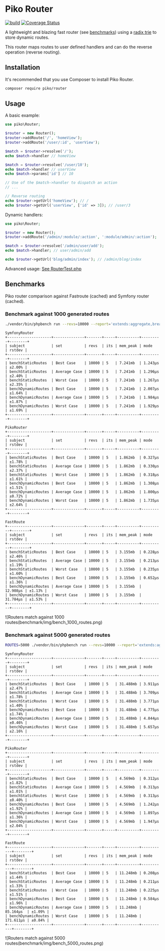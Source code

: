 # Piko Router

[![build](https://github.com/piko-framework/router/actions/workflows/php.yml/badge.svg)](https://github.com/piko-framework/router/actions/workflows/php.yml)
[![Coverage Status](https://coveralls.io/repos/github/piko-framework/router/badge.svg?branch=main)](https://coveralls.io/github/piko-framework/router?branch=main)

A lightweight and blazing fast router (see [benchmarks](#benchmarks)) using a [radix trie](https://en.wikipedia.org/wiki/Radix_tree) to store dynamic routes.

This router maps routes to user defined handlers and can do the reverse operation (reverse routing).

## Installation

It's recommended that you use Composer to install Piko Router.

```bash
composer require piko/router
```

## Usage

A basic example:

```php
use piko\Router;

$router = new Router();
$router->addRoute('/', 'homeView');
$router->addRoute('/user/:id', 'userView');

$match = $router->resolve('/');
echo $match->handler // homeView

$match = $router->resolve('/user/10');
echo $match->handler // userView
echo $match->params['id'] // 10

// Use of the $match->handler to dispatch an action
// ...

// Reverse routing
echo $router->getUrl('homeView'); // /
echo $router->getUrl('userView', ['id' => 3]); // /user/3
```

Dynamic handlers:

```php
use piko\Router;

$router = new Router();
$router->addRoute('/admin/:module/:action', ':module/admin/:action');

$match = $router->resolve('/admin/user/add'); 
echo $match->handler; // user/admin/add

echo $router->getUrl('blog/admin/index'); // /admin/blog/index

```

Advanced usage: [See RouterTest.php](tests/RouterTest.php)

## Benchmarks

Piko router comparison against Fastroute (cached) and Symfony router (cached).

### Benchmark against 1000 generated routes

```bash
./vendor/bin/phpbench run --revs=10000 --report='extends:aggregate,break:["benchmark"]'
```

```
SymfonyRouter
+--------------------+--------------+-------+-----+----------+---------+--------+
| subject            | set          | revs  | its | mem_peak | mode    | rstdev |
+--------------------+--------------+-------+-----+----------+---------+--------+
| benchStaticRoutes  | Best Case    | 10000 | 5   | 7.241mb  | 1.243μs | ±2.00% |
| benchStaticRoutes  | Average Case | 10000 | 5   | 7.241mb  | 1.296μs | ±2.40% |
| benchStaticRoutes  | Worst Case   | 10000 | 5   | 7.241mb  | 1.267μs | ±2.35% |
| benchDynamicRoutes | Best Case    | 10000 | 5   | 7.241mb  | 2.007μs | ±1.64% |
| benchDynamicRoutes | Average Case | 10000 | 5   | 7.241mb  | 1.984μs | ±1.87% |
| benchDynamicRoutes | Worst Case   | 10000 | 5   | 7.241mb  | 1.929μs | ±1.69% |
+--------------------+--------------+-------+-----+----------+---------+--------+

PikoRouter
+--------------------+--------------+-------+-----+----------+---------+--------+
| subject            | set          | revs  | its | mem_peak | mode    | rstdev |
+--------------------+--------------+-------+-----+----------+---------+--------+
| benchStaticRoutes  | Best Case    | 10000 | 5   | 1.862mb  | 0.327μs | ±1.78% |
| benchStaticRoutes  | Average Case | 10000 | 5   | 1.862mb  | 0.330μs | ±2.37% |
| benchStaticRoutes  | Worst Case   | 10000 | 5   | 1.862mb  | 0.318μs | ±1.61% |
| benchDynamicRoutes | Best Case    | 10000 | 5   | 1.862mb  | 1.308μs | ±1.51% |
| benchDynamicRoutes | Average Case | 10000 | 5   | 1.862mb  | 1.800μs | ±0.72% |
| benchDynamicRoutes | Worst Case   | 10000 | 5   | 1.862mb  | 1.735μs | ±2.64% |
+--------------------+--------------+-------+-----+----------+---------+--------+

FastRoute
+--------------------+--------------+-------+-----+----------+----------+--------+
| subject            | set          | revs  | its | mem_peak | mode     | rstdev |
+--------------------+--------------+-------+-----+----------+----------+--------+
| benchStaticRoutes  | Best Case    | 10000 | 5   | 3.155mb  | 0.228μs  | ±2.46% |
| benchStaticRoutes  | Average Case | 10000 | 5   | 3.155mb  | 0.213μs  | ±1.19% |
| benchStaticRoutes  | Worst Case   | 10000 | 5   | 3.155mb  | 0.235μs  | ±1.60% |
| benchDynamicRoutes | Best Case    | 10000 | 5   | 3.155mb  | 0.652μs  | ±1.36% |
| benchDynamicRoutes | Average Case | 10000 | 5   | 3.155mb  | 12.908μs | ±1.13% |
| benchDynamicRoutes | Worst Case   | 10000 | 5   | 3.155mb  | 31.784μs | ±1.53% |
+--------------------+--------------+-------+-----+----------+----------+--------+
```

![Routers match against 1000 routes(benchmark/img/bench_1000_routes.png)

### Benchmark against 5000 generated routes

```bash
ROUTES=5000 ./vendor/bin/phpbench run --revs=10000 --report='extends:aggregate,break:["benchmark"]'
```

```
SymfonyRouter
+--------------------+--------------+-------+-----+----------+---------+--------+
| subject            | set          | revs  | its | mem_peak | mode    | rstdev |
+--------------------+--------------+-------+-----+----------+---------+--------+
| benchStaticRoutes  | Best Case    | 10000 | 5   | 31.488mb | 3.911μs | ±2.47% |
| benchStaticRoutes  | Average Case | 10000 | 5   | 31.488mb | 3.709μs | ±1.78% |
| benchStaticRoutes  | Worst Case   | 10000 | 5   | 31.488mb | 3.771μs | ±1.40% |
| benchDynamicRoutes | Best Case    | 10000 | 5   | 31.488mb | 4.775μs | ±1.74% |
| benchDynamicRoutes | Average Case | 10000 | 5   | 31.488mb | 4.844μs | ±0.46% |
| benchDynamicRoutes | Worst Case   | 10000 | 5   | 31.488mb | 5.657μs | ±2.16% |
+--------------------+--------------+-------+-----+----------+---------+--------+

PikoRouter
+--------------------+--------------+-------+-----+----------+---------+--------+
| subject            | set          | revs  | its | mem_peak | mode    | rstdev |
+--------------------+--------------+-------+-----+----------+---------+--------+
| benchStaticRoutes  | Best Case    | 10000 | 5   | 4.569mb  | 0.312μs | ±1.82% |
| benchStaticRoutes  | Average Case | 10000 | 5   | 4.569mb  | 0.313μs | ±1.01% |
| benchStaticRoutes  | Worst Case   | 10000 | 5   | 4.569mb  | 0.313μs | ±0.40% |
| benchDynamicRoutes | Best Case    | 10000 | 5   | 4.569mb  | 1.242μs | ±1.92% |
| benchDynamicRoutes | Average Case | 10000 | 5   | 4.569mb  | 1.897μs | ±1.36% |
| benchDynamicRoutes | Worst Case   | 10000 | 5   | 4.569mb  | 1.947μs | ±2.04% |
+--------------------+--------------+-------+-----+----------+---------+--------+

FastRoute
+--------------------+--------------+-------+-----+----------+-----------+--------+
| subject            | set          | revs  | its | mem_peak | mode      | rstdev |
+--------------------+--------------+-------+-----+----------+-----------+--------+
| benchStaticRoutes  | Best Case    | 10000 | 5   | 11.248mb | 0.208μs   | ±1.44% |
| benchStaticRoutes  | Average Case | 10000 | 5   | 11.248mb | 0.211μs   | ±1.33% |
| benchStaticRoutes  | Worst Case   | 10000 | 5   | 11.248mb | 0.225μs   | ±1.51% |
| benchDynamicRoutes | Best Case    | 10000 | 5   | 11.248mb | 0.584μs   | ±1.96% |
| benchDynamicRoutes | Average Case | 10000 | 5   | 11.248mb | 85.164μs  | ±1.09% |
| benchDynamicRoutes | Worst Case   | 10000 | 5   | 11.248mb | 171.611μs | ±0.84% |
+--------------------+--------------+-------+-----+----------+-----------+--------+
```

![Routers match against 5000 routes(benchmark/img/bench_5000_routes.png)
